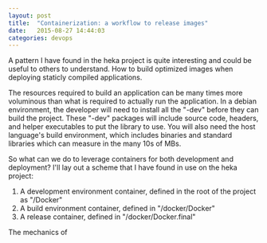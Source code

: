 ```yaml
---
layout: post
title:  "Containerization: a workflow to release images"
date:   2015-08-27 14:44:03
categories: devops
---
```


A pattern I have found in the heka project is quite interesting and could be useful to others to understand. How to build optimized images when deploying staticly compiled applications.

The resources required to build an application can be many times more voluminous than what is required to actually run the application. In a debian environment, the developer will need to install all the "-dev" before they can build the project. These "-dev" packages will include source code, headers, and helper executables to put the library to use. You will also need the host language's build environment, which includes binaries and standard libraries which can measure in the many 10s of MBs.

So what can we do to leverage containers for both development and deployment? I'll lay out a scheme that I have found in use on the heka project:

  1) A development environment container, defined in the root of the project as "/Docker"
  2) A build environment container, defined in "/docker/Docker"
  3) A release container, defined in "/docker/Docker.final"

The mechanics of 